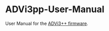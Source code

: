 # ADVi3pp-User-Manual

User Manual for the [ADVi3++ firmware](https://github.com/andrivet/ADVi3pp-Marlin/).

